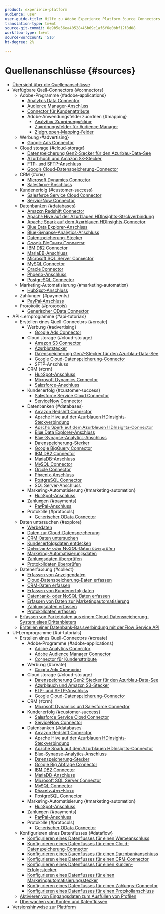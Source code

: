 ```yaml
---
product: experience-platform
audience: user
user-guide-title: Hilfe zu Adobe Experience Platform Source Connectors
translation-type: tm+mt
source-git-commit: 0e9b5e56ea40528446b69c1af6f6e0bbf17f8d08
workflow-type: tm+mt
source-wordcount: '516'
ht-degree: 2%

---
```



# Quellenanschlüsse {#sources}

- [Übersicht über die Quellenanschlüsse](home.md)
- Verfügbare Quell-Connectors {#connectors}
   - Adobe-Programme {#adobe-applications}
      - [Analytics Data Connector](connectors/adobe-applications/analytics.md)
      - [Audience Manager-Anschluss](connectors/adobe-applications/audience-manager.md)
      - [Connector für Kundenattribute](connectors/adobe-applications/customer-attributes.md)
      - Adobe-Anwendungsfelder zuordnen {#mapping}
         - [Analytics-Zuordnungsfelder](connectors/adobe-applications/mapping/analytics.md)
         - [Zuordnungsfelder für Audience Manager](connectors/adobe-applications/mapping/audience-manager.md)
         - [Zielgruppen-Mapping-Felder](connectors/adobe-applications/mapping/target.md)
   - Werbung {#advertising}
      - [Google Ads Connector](connectors/advertising/ads.md)
   - Cloud storage {#cloud-storage}
      - [Datenspeicherung Gen2-Stecker für den Azurblau-Data-See](connectors/cloud-storage/adls-gen2.md)
      - [Azurblauch und Amazon S3-Stecker](connectors/cloud-storage/blob-s3.md)
      - [FTP- und SFTP-Anschluss](connectors/cloud-storage/ftp-sftp.md)
      - [Google Cloud-Datenspeicherung-Connector](connectors/cloud-storage/google-cloud-storage.md)
   - CRM {#crm}
      - [Microsoft Dynamics Connector](connectors/crm/ms-dynamics.md)
      - [Salesforce-Anschluss](connectors/crm/salesforce.md)
   - Kundenerfolg {#customer-success}
      - [Salesforce Service Cloud Connector](connectors/customer-success/salesforce-service-cloud.md)
      - [ServiceNow Connector](connectors/customer-success/servicenow.md)
   - Datenbanken {#databases}
      - [Amazon Redshift Connector](connectors/databases/redshift.md)
      - [Apache Hive auf der Azurblauen HDInsights-Steckverbindung](connectors/databases/hive.md)
      - [Apache Spark auf dem Azurblauen HDInsights-Connector](connectors/databases/spark.md)
      - [Blue Data Explorer-Anschluss](connectors/databases/data-explorer.md)
      - [Blue-Synapse-Analytics-Anschluss](connectors/databases/synapse-analytics.md)
      - [Datenspeicherung-Stecker](connectors/databases/ats.md)
      - [Google BigQuery Connector](connectors/databases/bigquery.md)
      - [IBM DB2 Connector](connectors/databases/ibm-db2.md)
      - [MariaDB-Anschluss](connectors/databases/mariadb.md)
      - [Microsoft SQL Server Connector](connectors/databases/sql-server.md)
      - [MySQL Connector](connectors/databases/mysql.md)
      - [Oracle Connector](connectors/databases/oracle.md)
      - [Phoenix-Anschluss](connectors/databases/phoenix.md)
      - [PostgreSQL Connector](connectors/databases/postgres.md)
   - Marketing-Automatisierung {#marketing-automation}
      - [HubSpot-Anschluss](connectors/marketing-automation/hubspot.md)
   - Zahlungen {#payments}
      - [PayPal-Anschluss](connectors/payments/paypal.md)
   - Protokolle {#protocols}
      - [Generischer OData Connector](connectors/protocols/odata.md)
- API-Lernprogramme {#api-tutorials}
   - Erstellen eines Quell-Connectors {#create}
      - Werbung {#advertising}
         - [Google Ads Connector](tutorials/api/create/advertising/ads.md)
      - Cloud storage {#cloud-storage}
         - [Amazon S3 Connector](tutorials/api/create/cloud-storage/s3.md)
         - [Azurblutstecker](tutorials/api/create/cloud-storage/blob.md)
         - [Datenspeicherung Gen2-Stecker für den Azurblau-Data-See](tutorials/api/create/cloud-storage/adls-gen2.md)
         - [Google Cloud-Datenspeicherung-Connector](tutorials/api/create/cloud-storage/google.md)
         - [SFTP-Anschluss](tutorials/api/create/cloud-storage/sftp.md)
      - CRM {#crm}
         - [HubSpot-Anschluss](tutorials/api/create/crm/hubspot.md)
         - [Microsoft Dynamics Connector](tutorials/api/create/crm/ms-dynamics.md)
         - [Salesforce-Anschluss](tutorials/api/create/crm/salesforce.md)
      - Kundenerfolg {#customer-success}
         - [Salesforce Service Cloud Connector](tutorials/api/create/customer-success/salesforce-service-cloud.md)
         - [ServiceNow Connector](tutorials/api/create/customer-success/servicenow.md)
      - Datenbanken {#databases}
         - [Amazon Redshift Connector](tutorials/api/create/databases/redshift.md)
         - [Apache Hive auf der Azurblauen HDInsights-Steckverbindung](tutorials/api/create/databases/hive.md)
         - [Apache Spark auf dem Azurblauen HDInsights-Connector](tutorials/api/create/databases/spark.md)
         - [Blue Data Explorer-Anschluss](tutorials/api/create/databases/data-explorer.md)
         - [Blue-Synapse-Analytics-Anschluss](tutorials/api/create/databases/synapse-analytics.md)
         - [Datenspeicherung-Stecker](tutorials/api/create/databases/ats.md)
         - [Google BigQuery Connector](tutorials/api/create/databases/bigquery.md)
         - [IBM DB2 Connector](tutorials/api/create/databases/ibm-db2.md)
         - [MariaDB-Anschluss](tutorials/api/create/databases/mariadb.md)
         - [MySQL Connector](tutorials/api/create/databases/mysql.md)
         - [Oracle Connector](tutorials/api/create/databases/oracle.md)
         - [Phoenix-Anschluss](tutorials/api/create/databases/phoenix.md)
         - [PostgreSQL Connector](tutorials/api/create/databases/postgres.md)
         - [SQL Server-Anschluss](tutorials/api/create/databases/sql-server.md)
      - Marketing-Automatisierung {#marketing-automation}
         - [HubSpot-Anschluss](tutorials/api/create/marketing-automation/hubspot.md)
      - Zahlungen {#payments}
         - [PayPal-Anschluss](tutorials/api/create/payments/paypal.md)
      - Protokolle {#protocols}
         - [Generischer OData Connector](tutorials/api/create/protocols/odata.md)
   - Daten untersuchen {#explore}
      - [Werbedaten](tutorials/api/explore/advertising.md)
      - [Daten zur Cloud-Datenspeicherung](tutorials/api/explore/cloud-storage.md)
      - [CRM-Daten untersuchen](tutorials/api/explore/crm.md)
      - [Kundenerfolgsdaten entdecken](tutorials/api/explore/customer-success.md)
      - [Datenbank- oder NoSQL-Daten überprüfen](tutorials/api/explore/database-nosql.md)
      - [Marketing-Automatisierungsdaten](tutorials/api/explore/marketing-automation.md)
      - [Zahlungsdaten überprüfen](tutorials/api/explore/payments.md)
      - [Protokolldaten überprüfen](tutorials/api/explore/protocols.md)
   - Datenerfassung {#collect}
      - [Erfassen von Anzeigendaten](tutorials/api/collect/advertising.md)
      - [Cloud-Datenspeicherung-Daten erfassen](tutorials/api/collect/cloud-storage.md)
      - [CRM-Daten erfassen](tutorials/api/collect/crm.md)
      - [Erfassen von Kundenerfolgdaten](tutorials/api/collect/customer-success.md)
      - [Datenbank- oder NoSQL-Daten erfassen](tutorials/api/collect/database-nosql.md)
      - [Erfassen von Daten zur Marketingautomatisierung](tutorials/api/collect/marketing-automation.md)
      - [Zahlungsdaten erfassen](tutorials/api/collect/payments.md)
      - [Protokolldaten erfassen](tutorials/api/collect/protocols.md)
   - [Erfassen von Parketdaten aus einem Cloud-Datenspeicherung-System eines Drittanbieters](tutorials/api/cloud-storage-parquet.md)
   - [Erstellen einer Datenbank-Basisverbindung mit der Flow Service API](tutorials/api/create-dataset-base-connection.md)
- UI-Lernprogramme {#ui-tutorials}
   - Erstellen eines Quell-Connectors {#create}
      - Adobe-Programme {#adobe-applications}
         - [Adobe Analytics Connector](tutorials/ui/create/adobe-applications/analytics.md)
         - [Adobe Audience Manager Connector](tutorials/ui/create/adobe-applications/audience-manager.md)
         - [Connector für Kundenattribute](tutorials/ui/create/adobe-applications/customer-attributes.md)
      - Werbung {#create}
         - [Google Ads Connector](tutorials/ui/create/advertising/ads.md)
      - Cloud storage {#cloud-storage}
         - [Datenspeicherung Gen2-Stecker für den Azurblau-Data-See](tutorials/ui/create/cloud-storage/adls-gen2.md)
         - [Azurblauch und Amazon S3-Stecker](tutorials/ui/create/cloud-storage/blob-s3.md)
         - [FTP- und SFTP-Anschluss](tutorials/ui/create/cloud-storage/ftp-sftp.md)
         - [Google Cloud-Datenspeicherung-Connector](tutorials/ui/create/cloud-storage/google-cloud-storage.md)
      - CRM {#crm}
         - [Microsoft Dynamics und Salesforce Connector](tutorials/ui/create/crm/dynamics-salesforce.md)
      - Kundenerfolg {#customer-success}
         - [Salesforce Service Cloud Connector](tutorials/ui/create/customer-success/salesforce-service-cloud.md)
         - [ServiceNow Connector](tutorials/ui/create/customer-success/servicenow.md)
      - Datenbanken {#databases}
         - [Amazon Redshift Connector](tutorials/ui/create/databases/redshift.md)
         - [Apache Hive auf der Azurblauen HDInsights-Steckverbindung](tutorials/ui/create/databases/hive.md)
         - [Apache Spark auf dem Azurblauen HDInsights-Connector](tutorials/ui/create/databases/spark.md)
         - [Blue-Synapse-Analytics-Anschluss](tutorials/ui/create/databases/synapse-analytics.md)
         - [Datenspeicherung-Stecker](tutorials/ui/create/databases/ats.md)
         - [Google Big Abfrage Connector](tutorials/ui/create/databases/bigquery.md)
         - [IBM DB2 Connector](tutorials/ui/create/databases/ibm-db2.md)
         - [MariaDB-Anschluss](tutorials/ui/create/databases/mariadb.md)
         - [Microsoft SQL Server Connector](tutorials/ui/create/databases/sql-server.md)
         - [MySQL Connector](tutorials/ui/create/databases/mysql.md)
         - [Phoenix-Anschluss](tutorials/ui/create/databases/phoenix.md)
         - [PostgreSQL Connector](tutorials/ui/create/databases/postgres.md)
      - Marketing-Automatisierung {#marketing-automation}
         - [HubSpot-Anschluss](tutorials/ui/create/marketing-automation/hubspot.md)
      - Zahlungen {#payments}
         - [PayPal-Anschluss](tutorials/ui/create/payments/paypal.md)
      - Protokolle {#protocols}
         - [Generischer OData Connector](tutorials/ui/create/protocols/odata.md)
   - Konfigurieren eines Datenflusses {#dataflow}
      - [Konfigurieren eines Datenflusses für einen Werbeanschluss](tutorials/ui/dataflow/advertising.md)
      - [Konfigurieren eines Datenflusses für einen Cloud-Datenspeicherung-Connector](tutorials/ui/dataflow/cloud-storage.md)
      - [Konfigurieren eines Datenflusses für einen Datenbankanschluss](tutorials/ui/dataflow/databases.md)
      - [Konfigurieren eines Datenflusses für einen CRM-Connector](tutorials/ui/dataflow/crm.md)
      - [Konfigurieren eines Datenflusses für einen Kunden-Erfolgsstecker](tutorials/ui/dataflow/customer-success.md)
      - [Konfigurieren eines Datenflusses für einen Marketingautomatisierungsstecker](tutorials/ui/dataflow/marketing-automation.md)
      - [Konfigurieren eines Datenflusses für einen Zahlungs-Connector](tutorials/ui/dataflow/payments.md)
      - [Konfigurieren eines Datenflusses für einen Protokollanschluss](tutorials/ui/dataflow/protocols.md)
   - [Aktivieren von Eingangsdaten zum Ausfüllen von Profilen](tutorials/ui/profile.md)
   - [Überwachen von Konten und Datenflüssen](tutorials/ui/monitor.md)
- [Versionshinweise zur Plattform](https://www.adobe.com/go/platform-release-notes-en)
